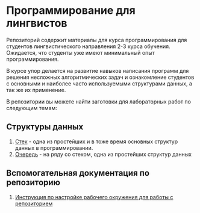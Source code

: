 # Программирование для лингвистов

Репозиторий содержит материалы для курса программирования для студентов лингвистического направления 2-3 курса обучения.
Ожидается, что студенты уже имеют минимальный опыт программирования.

В курсе упор делается на развитие навыков написания программ для решения несложных алгоритмических задач и ознакомление 
студентов с основными и наиболее часто используемыми структурами данных, а так же их применение.

В репозитории вы можете найти заготовки для лабораторных работ по следующим темам:

## Структуры данных
1. [Стек](data_structures/stack/README.md) - одна из простейших и в тоже время основных структур данных в программировании.
1. [Очередь](data_structures/queue_/README.md) - на ряду со стеком, одна из простейших структур данных

## Вспомогательная документация по репозиторию
1. [Инструкция по настройке рабочего окружения для работы с репозиторием](docs/setup_env.md)
